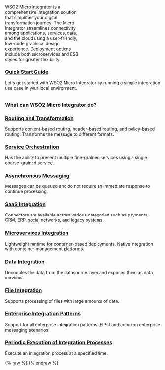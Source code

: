 <div class="homePage">
    <div class="section01">
        <div class="leftContent">
            <div class="about-home">
                <div>
                    WSO2 Micro Integrator is a comprehensive integration solution that simplifies your digital transformation journey. The Micro Integrator streamlines connectivity among applications, services, data, and the cloud using a user-friendly, low-code graphical design experience. Deployment options include both microservices and ESB styles for greater flexibility.
                </div>
                <div>
                    <a href="https://wso2.com/micro-integrator/" class="banner-link"></a>
                </div>
            </div>
        </div>
    </div>
    <div class="section02">
        <div class="linkWrapper">
            <div class="linkSet2" onclick="location.href='{{base_path}}/get-started/quick-start-guide';">
                <a href="get-started/quick-start-guide"><h3>Quick Start Guide</h3></a>
                <p>
                    Let's get started with WSO2 Micro Integrator by running a simple integration use case in your local environment.
                </p>
            </div>
        </div>
    </div>
    <div class="section03">
        <h3>What can WSO2 Micro Integrator do?</h3>
        <div class="linkWrapper">
            <div class="linkSet3" onclick="location.href='{{base_path}}/learn/integration-use-case/message-routing-overview';">
                <a href="learn/integration-use-case/message-routing-overview"><h3>Routing and Transformation</h3></a>
                <p>
                    Supports content-based routing, header-based routing, and policy-based routing. Transforms the message to different formats.
                </p>
            </div>
            <div class="linkSet3 middle" onclick="location.href='{{base_path}}learn/integration-use-case/service-orchestration-overview';">
                <a href="learn/integration-use-case/service-orchestration-overview"><h3>Service Orchestration</h3></a>
                <p>
                    Has the ability to present multiple fine-grained services using a single coarse-grained service.
                </p>
            </div>
            <div class="linkSet3 last" onclick="location.href='{{base_path}}/learn/integration-use-case/asynchronous-message-overview';">
                <a href="learn/integration-use-case/asynchronous-message-overview"><h3>Asynchronous Messaging</h3></a>
                <p>
                    Messages can be queued and do not require an immediate response to continue processing.
                </p>
            </div>
        </div>
    </div>
<div class="section04">
        <div class="linkWrapper">
            <div class="linkSet4" onclick="location.href='{{base_path}}/learn/integration-use-case/connectors';">
                <a href="learn/integration-use-case/connectors"><h3>SaaS Integration</h3></a>
                <p>
                    Connectors are available across various categories such as payments, CRM, ERP, social networks, and legacy systems.
                </p>
            </div>
            <div class="linkSet4 middle" onclick="location.href='{{base_path}}/get-started/introduction';">
                <a href="get-started/introduction"><h3>Microservices Integration</h3></a>
                <p>
                    Lightweight runtime for container-based deployments. Native integration with container-management platforms.
                </p>
            </div>
            <div class="linkSet4 last" onclick="location.href='{{base_path}}/{{base_path}}/learn/integration-use-case/data-integration-overview';">
                <a href="learn/integration-use-case/data-integration-overview"><h3>Data Integration</h3></a>
                <p>
                    Decouples the data from the datasource layer and exposes them as data services.
                </p>
            </div>
        </div>
    </div>
<div class="section05">
        <div class="linkWrapper">
            <div class="linkSet5" onclick="location.href='{{base_path}}/learn/integration-use-case/file-processing-overview';">
                <a href="learn/integration-use-case/file-processing-overview"><h3>File Integration</h3></a>
                <p>
                    Supports processing of files with large amounts of data.
                </p>
            </div>
            <div class="linkSet5 middle" onclick="location.href='https://mi.docs.wso2.com/en/latest/learn/learn-overview/';">
                <a href="https://mi.docs.wso2.com/en/latest/learn/learn-overview/"><h3>Enterprise Integration Patterns</h3></a>
                <p>
                    Support for all enterprise integration patterns (EIPs) and common enterprise messaging scenarios.
                </p>
            </div>
            <div class="linkSet5 last" onclick="location.href='{{base_path}}/learn/integration-use-case/scheduled-task-overview';">
                <a href="learn/integration-use-case/scheduled-task-overview"><h3>Periodic Execution of Integration Processes</h3></a>
                <p>
                    Execute an integration process at a specified time.
                </p>
            </div>
        </div>
    </div>
</div>
{% raw %}
<style>
.md-sidebar.md-sidebar--primary {
    display: none;
}
.md-sidebar.md-sidebar--secondary{
    display: none;
}
.section02 {
    display: flex;
    justify-content: space-between;
}
header.md-header .md-header__button:not([hidden]) {
    /* display: none; */
}
.about-home {
    display: flex;
}
.about-home div:first-child {
    width: 50%;
    padding-top: 20px;
}
.about-home div:nth-child(2) {
    width: 50%;
}
@media screen and (max-width: 76.1875em) {
    .md-sidebar.md-sidebar--primary {
        display: block;
    }
}
@media screen and (max-width: 945px) {
    .about-home div:first-child {
        width: 100%;
    }
    .about-home div:nth-child(2) {
        width: 100%;
    }
    .about-home {
        flex-direction: column;
    }
    .md-typeset a {
        background-position-x: left;
    }
    .download-btn-wrapper {
        display: block;
        text-align: center;
    }
}
.md-typeset h1{
    visibility: hidden;
    margin-bottom: 0;
}
.md-search-result__article.md-typeset h1{
    visibility: visible;
}
</style>
{% endraw %}

